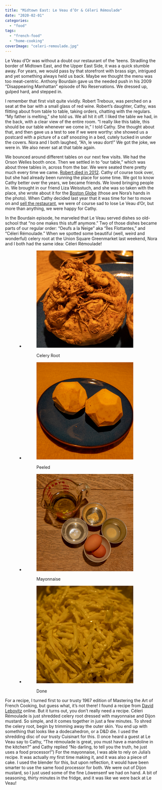 ```yaml
---
title: "Midtown East: Le Veau d’Or & Céleri Rémoulade"
date: "2020-02-01"
categories: 
  - "food"
tags: 
  - "french-food"
  - "home-cooking"
coverImage: "celeri-remoulade.jpg"
---
```


Le Veau d’Or was without a doubt our restaurant of the ‘teens. Stradling the border of Midtown East, and the Upper East Side, it was a quick stumble away. For years, we would pass by that storefront with brass sign, intrigued and yet something always held us back. Maybe we thought the menu was too meat-centric. Anthony Bourdain gave us the needed push in his 2009 “Disappearing Manhattan” episode of No Reservations. We dressed up, gulped hard, and stepped in.

I remember that first visit quite vividly. Robert Treboux, was perched on a seat at the bar with a small glass of red wine. Robert’s daughter, Cathy, was flitting about from table to table, taking orders, chatting with the regulars. “My father is melting,” she told us. We all hit it off. I liked the table we had, in the back, with a clear view of the entire room. “I really like this table, this should be our table whenever we come in,” I told Cathy. She thought about that, and then gave us a test to see if we were worthy: she showed us a postcard with a picture of a calf snoozing in a bed, cutely tucked in under the covers. Nora and I both laughed, “Ah, le veau dort!” We got the joke, we were in. We also never sat at that table again.

We bounced around different tables on our next few visits. We had the Orson Welles booth once. Then we settled in to “our table,” which was about three tables in, across from the bar. We were seated there pretty much every time we came. [Robert died in 2012](https://www.nytimes.com/2012/08/24/dining/robert-treboux-owner-of-le-veau-dor-restaurant-dies-at-87.html). Cathy of course took over, but she had already been running the place for some time. We got to know Cathy better over the years, we became friends. We loved bringing people in. We brought in our friend Liza Weisstuch, and she was so taken with the place, she wrote about it for the [Boston Globe](https://www.bostonglobe.com/lifestyle/food-dining/2015/02/03/escoffier-reigns-tiny-new-york-french-bistro/BbWgWobygWuQ6fUc6lvs4O/story.html) (those are Nora’s hands in the photo). When Cathy decided last year that it was time for her to move on and [sell the restaurant](https://ny.eater.com/2019/7/16/20696473/le-veau-dor-riad-nasr-lee-hanson-frenchette-nyc), we were of course sad to lose Le Veau d’Or, but more than anything, we were happy for Cathy.

In the Bourdain episode, he marveled that Le Veau served dishes so old-school that “no one makes this stuff anymore.” Two of those dishes became parts of our regular order: “Oeufs a la Neige” aka “Îles Flottantes,” and “Céleri Rémoulade.” When we spotted some beautiful (well, weird and wonderful) celery root at the Union Square Greenmarket last weekend, Nora and I both had the same idea: Céleri Rémoulade!

<figure>

- <figure>
    
    ![Celery Root](images/celeri-remoulade-3.jpg)
    
    <figcaption>
    
    Celery Root
    
    </figcaption>
    
    </figure>
    
- <figure>
    
    ![Celery Root peeled](images/celeri-remoulade-4.jpg)
    
    <figcaption>
    
    Peeled
    
    </figcaption>
    
    </figure>
    
- <figure>
    
    ![Mayonnaise](images/celeri-remoulade-2.jpg)
    
    <figcaption>
    
    Mayonnaise
    
    </figcaption>
    
    </figure>
    
- <figure>
    
    ![Celeri Remoulade](images/celeri-remoulade-5.jpg)
    
    <figcaption>
    
    Done
    
    </figcaption>
    
    </figure>
    



</figure>

For a recipe, I turned first to our trusty 1967 edition of Mastering the Art of French Cooking, but guess what, it’s not there! I found a recipe from [David Lebovitz](https://www.davidlebovitz.com/celery-root-remoulade-celeri-rem/) online. But it turns out, you don’t really need a recipe. Céleri Rémoulade is just shredded celery root dressed with mayonnaise and Dijon mustard. So simple, and it comes together in just a few minutes. To shred the celery root, begin by trimming away the outer skin. You end up with something that looks like a dodecahedron, or a D&D die. I used the shredding disc of our trusty Cuisinart for this. (I once heard a guest at Le Veau say to Cathy, “The rémoulade is great, you must have a mandoline in the kitchen?” and Cathy replied “No darling, to tell you the truth, he just uses a food processor!”) For the mayonnaise, I was able to rely on Julia’s recipe. It was actually my first time making it, and it was also a piece of cake. I used the blender for this, but upon reflection, it would have been smarter to use the same food processor for both. We were out of Dijon mustard, so I just used some of the fine Löwensenf we had on hand. A bit of seasoning, thirty minutes in the fridge, and it was like we were back at Le Veau!
